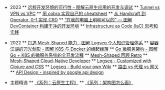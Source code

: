 
<!-- 按年分类 -->

* 2023
** [远程开发环境的可行性 - 图解云原生应用的开发与调试](post/2023/82101107-d502-4d1b-988a-9effd7eff9b7.md "远程开发环境的可行性 - 图解云原生应用的开发与调试")
** [Tunnel vs VPN vs VPC](post/2023/4ab64f0f-c709-4bce-b43d-ae2a5ec7245c.md "Tunnel vs VPN vs VPC")
** [用 cobra 实现自己的 cheatsheet](post/2023/6e5f8581-c859-4711-80c5-b3766e98b202 "用 cobra 实现自己的 cheatsheet")
** [从 Handcraft 到 Operator, 0-1 实现 CRD](post/2023/18d74433-e3f1-46d4-8e08-a7bf0133c2f7 "从 Handcraft 到 Operator, 0-1 实现 CRD")
** [“在我的电脑上明明可以的” — 图解 DevContainer 构建干净的开发环境](post/2023/devcontainer-tutorial "“在我的电脑上明明可以的” — 图解 DevContainer 构建干净的开发环境")
** [Infrastructure as Code (IaC) 思考和实践](post/2023/iac-and-terraform "Infrastructure as Code (IaC) 思考和实践")

* 2022
** [打造 Mesh-Shaped 能力 - 图解 Logseq 个人知识管理体系](migrate/logseq-pkm "打造 Mesh-Shaped 能力 - 图解 Logseq 个人知识管理体系")
** [容器江湖的刀光剑影 - 图解 K8S 与 Docker 的缘起缘落](migrate/container-k8s-docker "容器江湖的刀光剑影 - 图解 K8S 与 Docker 的缘起缘落")
** [Go 微服务架构 - 图解 Go + K8S 的微服务系统的全开发流程](migrate/go-monorepo-tutorial "Go 微服务架构 - 图解 Go + K8S 的微服务系统的全开发流程")
** [Mesh-Shaped 回顾 Retro](migrate/mesh-shaped-recap "Mesh-Shaped  回顾 Retro")
** [Mesh-Shaped Cloud-Native Developer](migrate/Mesh-Shaped-Cloud-Native-Developer "Mesh-Shaped Cloud-Native Developer")
** [Logseq - Customized with Clojure and CSS](migrate/Logseq-Customized-with-Clojure-and-CSS "Logseq - Customized with Clojure and CSS")
** [Logseq - Build your own Wiki](migrate/Logseq-Build-your-own-Wiki "Logseq - Build your own Wiki")
** [路由 vs 代理 vs 网关](migrate/router-proxy-gtw "路由 vs 代理 vs 网关")
** [API Design - inspired by google api design](migrate/API-Design-inspired-by-google-api-design "API Design - inspired by google api design")

<!-- 主题精选 -->
* 主题精选
** [《系列：云原生工程》](post/cloud-native-engineering/ ':class=book')
** [《系列：架构图怎么画》](post/draw-architecture-diagram/ ':class=book')
